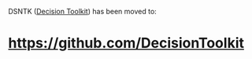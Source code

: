 DSNTK ([Decision Toolkit](https://github.com/DecisionToolkit)) has been moved to: 
# https://github.com/DecisionToolkit

